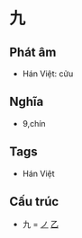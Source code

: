# 九

## Phát âm
* Hán Việt: cửu

## Nghĩa
* 9,chín

## Tags
* Hán Việt

## Cấu trúc
* 九 = [ノ](ノ.md) [乙](乙.md)

<script>window.HANZI_FIELD='九';</script>